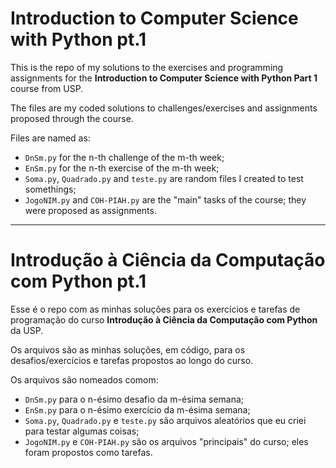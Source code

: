 # Introduction to Computer Science with Python pt.1

This is the repo of my solutions to the exercises and programming assignments for the **Introduction to Computer Science with Python Part 1** course from USP.

The files are my coded solutions to challenges/exercises and assignments proposed through the course. 

Files are named as:

- `DnSm.py` for the n-th challenge of the m-th week;
- `EnSm.py` for the n-th exercise of the m-th week;
- `Soma.py`, `Quadrado.py` and `teste.py` are random files I created to test somethings;
- `JogoNIM.py` and `COH-PIAH.py` are the "main" tasks of the course; they were proposed as assignments.

---------------------------------------------

# Introdução à Ciência da Computação com Python pt.1

Esse é o repo com as minhas soluções para os exercícios e tarefas de programação do curso **Introdução à Ciência da Computação com Python** da USP.

Os arquivos são as minhas soluções, em código, para os desafios/exercícios e tarefas propostos ao longo do curso.

Os arquivos são nomeados comom:

- `DnSm.py` para o n-ésimo desafio da m-ésima semana;
- `EnSm.py` para o n-ésimo exercício da m-ésima semana;
- `Soma.py`, `Quadrado.py` e `teste.py` são arquivos aleatórios que eu criei para testar algumas coisas;
- `JogoNIM.py` e `COH-PIAH.py` são os arquivos "principais" do curso; eles foram propostos como tarefas.
